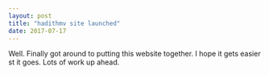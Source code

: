 ```yaml
---
layout: post
title: "hadithmv site launched"
date: 2017-07-17
---
```


Well. Finally got around to putting this website together. I hope it gets easier st it goes. Lots of work up ahead.
